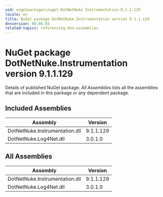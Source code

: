 ```yaml
---
uid: nugetpackages\nuget-DotNetNuke.Instrumentation-9.1.1.129
locale: en
title: NuGet package DotNetNuke.Instrumentation version 9.1.1.129
dnnversion: 09.04.03
related-topics: referencing-dnn-assemblies
---
```


# NuGet package DotNetNuke.Instrumentation version 9.1.1.129
Details of published NuGet package.
*All Assemblies* lists all the assemblies that are included in this package or any dependent package.

## Included Assemblies

|Assembly|Version|
|---|---|
|DotNetNuke.Instrumentation.dll|9.1.1.129|
|DotNetNuke.Log4Net.dll|3.0.1.0|

## All Assemblies

|Assembly|Version|
|---|---|
|DotNetNuke.Instrumentation.dll|9.1.1.129|
|DotNetNuke.Log4Net.dll|3.0.1.0|

